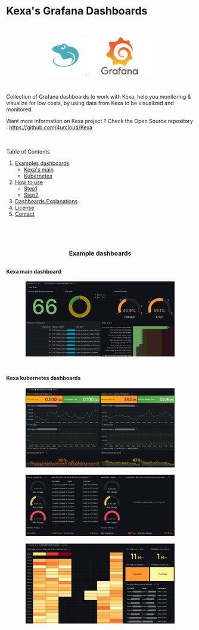 # Kexa's Grafana Dashboards

<br/>
<br/>

<div align="center" id="top">

  <a href="https://www.kexa.io/">
    <img src="images/kexa-no-background-color.png" alt="Kexa Logo" width="100" height="100">
  </a>
  <a href="https://grafana.com/">
    <img src="images/grafanalogo.png" alt="Grafana Logo" width="auto" height="100">
  </a>
</div>

<br/>
<br/>

Collection of Grafana dashboards to work with Kexa, help you monitoring &amp; visualize for low costs, by using data
from Kexa to be visualized and monitored.

Want more information on Kexa project ? 
Check the Open Source repository : https://github.com/4urcloud/Kexa

<br/>
<br/>


<summary>Table of Contents</summary>
  <ol>
    <li>
      <a href="#examples">Examples dashboards</a>
	  <ul>
        <li><a href="#addon">Kexa's main</a></li>
        <li><a href="#kube">Kubernetes</a></li>
      </ul>
    </li>
    <li>
      <a href="#howto">How to use</a>
      <ul>
        <li><a href="#step1">Step1</a></li>
        <li><a href="#step2">Step2</a></li>
      </ul>
    </li>
    <li>
      <a href="#dashboard-explanation">Dashboards Explanations</a>
    </li>
    <li><a href="#license">License</a></li>
    <li><a href="#contact">Contact</a></li>
</ol>

<br/>
<br/>

# <h3 align="center">Example dashboards</h3>

## <h4 align="left"> Kexa main dashboard</h4>
<div align="center">
    <img src="images/readme_grafana_addons.png" alt="kexa main dashboard" width="400" height="auto">
</div>
<br/>

## <h4 align="left"> Kexa kubernetes dashboards</h4>
<div align="center">
    <img src="images/readme_grafana_kube1.png" alt="kexa main dashboard" width="400" height="auto">
</div>
<br/>
<div align="center">
    <img src="images/reamde_grafana_kube2.png" alt="kexa main dashboard" width="400" height="auto">
</div>
<br/>
<div align="center">
    <img src="images/reamde_grafana_kube3.png" alt="kexa main dashboard" width="400" height="auto">
</div>
<br/>